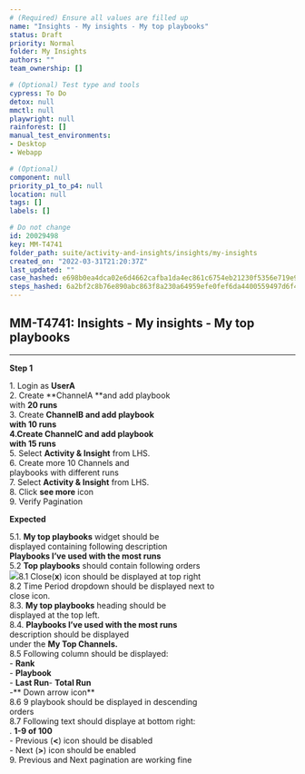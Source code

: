 ```yaml
---
# (Required) Ensure all values are filled up
name: "Insights - My insights - My top playbooks"
status: Draft
priority: Normal
folder: My Insights
authors: ""
team_ownership: []

# (Optional) Test type and tools
cypress: To Do
detox: null
mmctl: null
playwright: null
rainforest: []
manual_test_environments: 
- Desktop
- Webapp

# (Optional)
component: null
priority_p1_to_p4: null
location: null
tags: []
labels: []

# Do not change
id: 20029498
key: MM-T4741
folder_path: suite/activity-and-insights/insights/my-insights
created_on: "2022-03-31T21:20:37Z"
last_updated: ""
case_hashed: e698b0ea4dca02e6d4662cafba1da4ec861c6754eb21230f5356e719e97d3820103aeedddb5fb2acd5650e9f4c1c5316
steps_hashed: 6a2bf2c8b76e890abc863f8a230a64959efe0fef6da4400559497d6f49d3c00af9c3c075bdea7afe92902238316fab99
---
```


## MM-T4741: Insights - My insights - My top playbooks

---

**Step 1**

1\. Login as **UserA**\
2\. Create \*\*ChannelA \*\*and add playbook\
with **20 runs**\
3\. Create **ChannelB **and add playbook\
with **10 runs**\
4.Create **ChannelC** and add playbook\
with** 15 runs**\
5\. Select **Activity & Insight** from LHS.\
6\. Create more 10 Channels and\
playbooks with different runs\
7\. Select **Activity & Insight** from LHS.\
8\. Click **see more** icon\
9\. Verify Pagination

**Expected**

5.1. **My top playbooks** widget should be\
displayed containing following description\
**Playbooks I’ve used with the most runs**\
5.2 **Top playbooks** should contain following orders\
![](https://smartbear-tm4j-prod-us-west-2-attachment-rich-text.s3.us-west-2.amazonaws.com/embedded-f3277290f945470c4add5d21ef3dc7ca7b74388fc7152bfb6b99ae58c66a95a8-1649181445080-1649181445080.png)8.1 Close(**x**) icon should be displayed at top right\
8.2 Time Period dropdown should be displayed next to\
close icon.\
8.3. **My top playbooks** heading should be\
displayed at the top left.\
8.4. **Playbooks I’ve used with the most runs**\
description should be displayed\
under the **My Top Channels.**\
8.5 Following column should be displayed:\
\- **Rank**\
\- **Playbook**\
\- **Last Run**- **Total Run**\
\-\*\* Down arrow icon\*\*\
8.6 9 playbook should be displayed in descending\
orders\
8.7 Following text should displaye at bottom right:\
. **1-9 of 100**\
\- Previous (**<**) icon should be disabled\
\- Next (**>**) icon should be enabled\
9\. Previous and Next pagination are working fine
